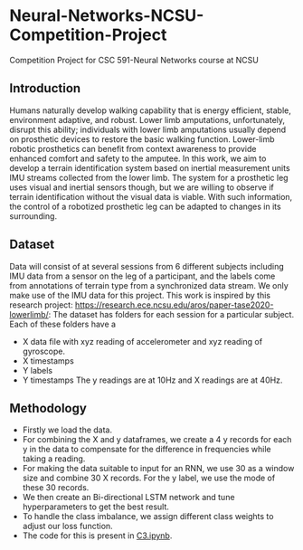 # Neural-Networks-NCSU-Competition-Project
Competition Project for CSC 591-Neural Networks course at NCSU
## Introduction
Humans naturally develop walking capability that is energy efficient, stable, environment adaptive, and robust. Lower limb amputations, unfortunately, disrupt this ability; individuals with lower limb amputations usually depend on prosthetic devices to restore the basic walking function. Lower-limb robotic prosthetics can benefit from context awareness to provide enhanced comfort and safety to the amputee. In this work, we aim to develop a terrain identification system based on inertial measurement units IMU streams collected from the lower limb. The system for a prosthetic leg uses visual and inertial sensors though, but we are willing to observe if terrain identification without the visual data is viable. With such information, the control of a robotized prosthetic leg can be adapted to changes in its surrounding.
## Dataset
Data will consist of at several sessions from 6 different subjects including IMU data from a sensor on the leg of a participant, and the labels come from annotations of terrain type from a synchronized data stream. We only make use of the IMU data for this project. This work is inspired by this research project: https://research.ece.ncsu.edu/aros/paper-tase2020-lowerlimb/:
The dataset has folders for each session for a particular subject. Each of these folders have a 
- X data file with xyz reading of accelerometer and xyz reading of gyroscope.
- X timestamps
- Y labels
- Y timestamps
The y readings are at 10Hz and X readings are at 40Hz.
## Methodology
- Firstly we load the data.
- For combining the X and y dataframes, we create a 4 y records for each y in the data to compensate for the difference in frequencies while taking a reading.
- For making the data suitable to input for an RNN, we use 30 as a window size and combine 30 X records. For the y label, we use the mode of these 30 records.
- We then create an Bi-directional LSTM network and tune hyperparameters to get the best result.
- To handle the class imbalance, we assign different class weights to adjust our loss function.
- The code for this is present in [C3.ipynb](https://github.com/atharv67/Neural-Networks-NCSU-Competition-Project/blob/main/C3.ipynb).
